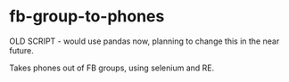 # fb-group-to-phones

OLD SCRIPT - would use pandas now, planning to change this in the near future.

Takes phones out of FB groups,  using selenium and RE.
